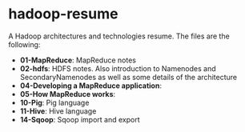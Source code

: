 hadoop-resume
=============

A Hadoop architectures and technologies resume. The files are the following:

* **01-MapReduce**: MapReduce notes
* **02-hdfs**: HDFS notes. Also introduction to Namenodes and SecondaryNamenodes as well as some details of the architecture
* **04-Developing a MapReduce application**:
* **05-How MapReduce works**:
* **10-Pig**: Pig language
* **11-Hive**: Hive language
* **14-Sqoop**: Sqoop import and export